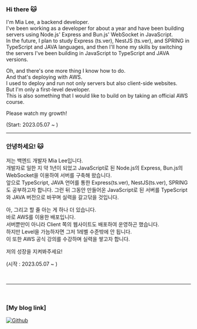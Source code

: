 ### Hi there 🐱

I'm Mia Lee, a backend developer.  
I've been working as a developer for about a year and have been building servers using Node.js' Express and Bun.js' WebSocket in JavaScript.  
In the future, I plan to study Express (ts.ver), NestJS (ts.ver), and SPRING in TypeScript and JAVA languages, and then I'll hone my skills by switching the servers I've been building in JavaScript to TypeScript and JAVA versions.  

Oh, and there's one more thing I know how to do.  
And that's deploying with AWS.  
I used to deploy and run not only servers but also client-side websites.  
But I'm only a first-level developer.  
This is also something that I would like to build on by taking an official AWS course.  

Please watch my growth!  

(Start: 2023.05.07 ~ )  

---

### 안녕하세요! 🐱  

저는 백엔드 개발자 Mia Lee입니다.  
개발자로 일한 지 약 1년이 되었고 JavaScript로 된 Node.js의 Express, Bun.js의 WebSocket을 이용하여 서버를 구축해 왔습니다.  
앞으로 TypeScript, JAVA 언어를 통한 Express(ts.ver), NestJS(ts.ver), SPRING도 공부하고자 합니다. 그런 뒤 그동안 만들어온 JavaScript로 된 서버를 TypeScript와 JAVA 버전으로 바꾸며 실력을 갈고닦을 것입니다.  

아, 그리고 할 줄 아는 게 하나 더 있습니다.  
바로 AWS를 이용한 배포입니다.  
서버뿐만이 아니라 Client 쪽의 웹사이트도 배포하여 운영하곤 했습니다.  
하지만 Level을 가늠하자면 그저 1레벨 수준밖에 안 됩니다.  
이 또한 AWS 공식 강의를 수강하며 실력을 쌓고자 합니다.  

저의 성장을 지켜봐주세요!  

(시작 : 2023.05.07 ~ )  

<br>

---

<br>

### [My blog link]  
<a 
href="https://siri-syl.github.io/" target="_blank"><img alt="Github" 
src="https://img.shields.io/badge/GitHub_Blog-%2312100E.svg?&style=for-the-badge&logo=Github&logoColor=white" /></a>



<!--
**siri-syl/siri-syl** is a ✨ _special_ ✨ repository because its `README.md` (this file) appears on your GitHub profile.

Here are some ideas to get you started:

- 🔭 I’m currently working on ...
- 🌱 I’m currently learning ...
- 👯 I’m looking to collaborate on ...
- 🤔 I’m looking for help with ...
- 💬 Ask me about ...
- 📫 How to reach me: ...
- 😄 Pronouns: ...
- ⚡ Fun fact: ...
-->
